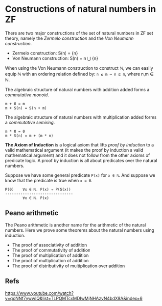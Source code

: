 # Constructions of natural numbers in ZF

There are two major constructions of the set of natural numbers in ZF set theory, namely the *Zermelo construction* and the *Von Neumann construction*.
- Zermelo construction: S(n) = {n}
- Von Neumann construction: S(n) = n ⋃ {n}

When using the Von Neumann construction to construct ℕ, we can easily equip ℕ with an ordering relation defined by: `n ≤ m ⇔ n ⊆ m`, where n,m ∈ ℕ.

The algebraic structure of natural numbers with addition added forms a *commutative monoid*.
```
m + 0 = m
m + S(n) = S(n + m)
```

The algebraic structure of natural numbers with multiplication added forms a *commutative semiring*.
```
m * 0 = 0
m * S(n) = m + (m * n)
```

**The Axiom of Induction** is a logical axiom that lifts *proof by induction* to a valid mathematical argument (it makes the proof by induction a valid mathematical argument) and it does not follow from the other axioms of predicate logic. A proof by induction is all about predicates over the natural numbers.

Suppose we have some general predicate `P(x)` for `x ∈ ℕ`. And suppose we know that the predicate is true when `x = 0`.
```
P(0)    ∀x ∈ ℕ. P(x) ⇒ P(S(x))
-------------------------------
        ∀x ∈ ℕ. P(x)
```

## Peano arithmetic

The Peano arithmetic is another name for the arithmetic of the natural numbers. Here we prove some theorems about the natural numbers using induction.
- The proof of associativity of addition
- The proof of commutativity of addition
- The proof of multiplication of addition
- The proof of multiplication of addition
- The proof of distributivity of multiplication over addition






## Refs

https://www.youtube.com/watch?v=qoNNf7ywwIQ&list=TLPQMTcxMDIwMjNHAzyN4bdX8A&index=6
